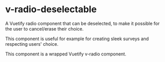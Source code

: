 # v-radio-deselectable

A Vuetify radio component that can be deselected, to make it possible for the
user to cancel/erase their choice.

This component is useful for example for creating sleek surveys and respecting
users' choice.

This component is a wrapped Vuetify v-radio component.

